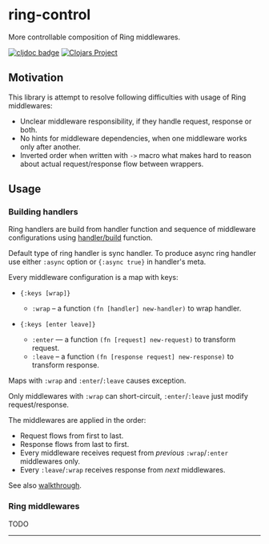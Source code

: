 # ring-control

More controllable composition of Ring middlewares.

[![cljdoc badge](https://cljdoc.org/badge/com.github.strojure/ring-control)](https://cljdoc.org/d/com.github.strojure/ring-control)
[![Clojars Project](https://img.shields.io/clojars/v/com.github.strojure/ring-control.svg)](https://clojars.org/com.github.strojure/ring-control)

## Motivation

This library is attempt to resolve following difficulties with usage of Ring
middlewares:

- Unclear middleware responsibility, if they handle request, response or both.
- No hints for middleware dependencies, when one middleware works only after
  another.
- Inverted order when written with `->` macro what makes hard to reason about
  actual request/response flow between wrappers.

## Usage

### Building handlers

Ring handlers are build from handler function and sequence of middleware
configurations using [handler/build][handler_build] function.

Default type of ring handler is sync handler. To produce async ring handler
use either `:async` option or `{:async true}` in handler's meta.

Every middleware configuration is a map with keys:

- `{:keys [wrap]}`

  - `:wrap`  – a function `(fn [handler] new-handler)` to wrap handler.

- `{:keys [enter leave]}`

  - `:enter` — a function `(fn [request] new-request)` to transform request.
  - `:leave` – a function `(fn [response request] new-response)` to transform
    response.

Maps with `:wrap` and `:enter`/`:leave` causes exception.

Only middlewares with `:wrap` can short-circuit, `:enter`/`:leave` just modify
request/response.

The middlewares are applied in the order:

- Request flows from first to last.
- Response flows from last to first.
- Every middleware receives request from *previous* `:wrap`/`:enter`
  middlewares only.
- Every `:leave`/`:wrap` receives response from *next* middlewares.

See also [walkthrough](doc/usage/walkthrough.clj).

### Ring middlewares

TODO

---

[handler_build]:
https://cljdoc.org/d/com.github.strojure/ring-control/CURRENT/api/strojure.ring-control.handler#build
